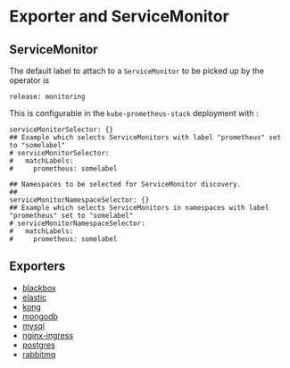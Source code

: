 # Exporter and ServiceMonitor

## ServiceMonitor

The default label to attach to a `ServiceMonitor` to be picked up by the operator is

```
release: monitoring
```

This is configurable in the `kube-prometheus-stack` deployment with :

```
serviceMonitorSelector: {}
## Example which selects ServiceMonitors with label "prometheus" set to "somelabel"
# serviceMonitorSelector:
#   matchLabels:
#     prometheus: somelabel

## Namespaces to be selected for ServiceMonitor discovery.
##
serviceMonitorNamespaceSelector: {}
## Example which selects ServiceMonitors in namespaces with label "prometheus" set to "somelabel"
# serviceMonitorNamespaceSelector:
#   matchLabels:
#     prometheus: somelabel
```

## Exporters

* [blackbox](./blackbox/README.md)
* [elastic](./elastic/README.md)
* [kong](./kong/README.md)
* [mongodb](./mongo/README.md)
* [mysql](./mysql/README.md)
* [nginx-ingress](./nginx-ingress/README.md)
* [postgres](./postgres/README.md)
* [rabbitmq](./rabbitmq/README.md)
